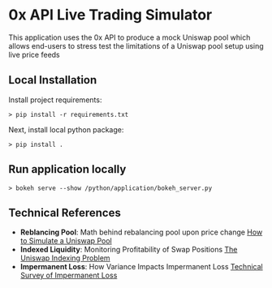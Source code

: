 # 0x API Live Trading Simulator
This application uses the 0x API to produce a mock Uniswap pool which allows end-users to stress test
the limitations of a Uniswap pool setup using live price feeds

## Local Installation 

Install project requirements:
```
> pip install -r requirements.txt

```

Next, install local python package: 
```
> pip install .
```

## Run application locally  

```
> bokeh serve --show /python/application/bokeh_server.py
```

## Technical References 
 * **Reblancing Pool**: Math behind rebalancing pool upon price change [How to Simulate a Uniswap Pool](https://medium.com/@icmoore/simulating-a-liquidity-pool-for-decentralized-finance-6f357ec8564b)
  * **Indexed Liquidity**: Monitoring Profitability of Swap Positions [The Uniswap Indexing Problem](https://medium.com/datadriveninvestor/the-uniswap-indexing-problem-8078b8b110fc)
   * **Impermanent Loss**: How Variance Impacts Impermanent Loss [Technical Survey of Impermanent Loss](https://github.com/icmoore/impermanent_loss/blob/main/article.pdf)
 
 
